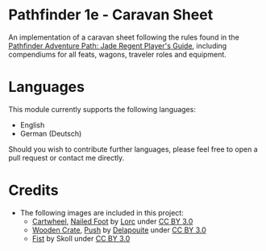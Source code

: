 # Pathfinder 1e - Caravan Sheet

An implementation of a caravan sheet following the rules found in the [Pathfinder Adventure Path: Jade Regent Player's Guide](https://paizo.com/products/btpy8mh3?Pathfinder-Adventure-Path-Jade-Regent-Players-Guide), including compendiums for all feats, wagons, traveler roles and equipment.

# Languages

This module currently supports the following languages:
- English
- German (Deutsch)

Should you wish to contribute further languages, please feel free to open a pull request or contact me directly.

# Credits

- The following images are included in this project:
    - [Cartwheel](https://game-icons.net/1x1/lorc/cartwheel.html), [Nailed Foot](https://game-icons.net/1x1/lorc/nailed-foot.html) by [Lorc](https://lorcblog.blogspot.com/) under [CC BY 3.0](https://creativecommons.org/licenses/by/3.0/)
    - [Wooden Crate](https://game-icons.net/1x1/delapouite/wooden-crate.html), [Push](https://game-icons.net/1x1/delapouite/push.html) by [Delapouite](https://delapouite.com/) under [CC BY 3.0](https://creativecommons.org/licenses/by/3.0/)
    - [Fist](https://game-icons.net/1x1/skoll/fist.html) by Skoll under [CC BY 3.0](https://creativecommons.org/licenses/by/3.0/)
 